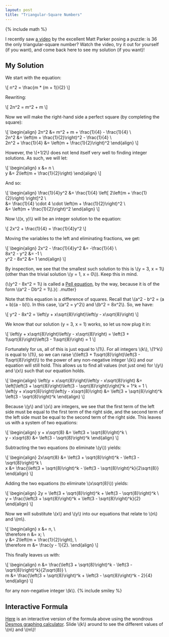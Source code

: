 ```yaml
---
layout: post
title: "Triangular-Square Numbers"
---
```


{% include math %}

I recently saw [a video][matt-parker-video] by the excellent Matt Parker posing
a puzzle: is 36 the only triangular-square number? Watch the video, try it out
for yourself (if you want), and come back here to see my solution (if you want)!

## My Solution

We start with the equation:

\\[
n^2 = \frac{m * (m + 1)}{2}
\\]

Rewriting:

\\[
2n^2 = m^2 + m
\\]

Now we will make the right-hand side a perfect square (by completing the
square):

\\[
\begin{align}
2n^2 &= m^2 + m + \frac{1}{4} - \frac{1}{4} \\\
2n^2 &= \left(m + \frac{1}{2}\right)^2 - \frac{1}{4} \\\
2n^2 + \frac{1}{4} &= \left(m + \frac{1}{2}\right)^2
\end{align}
\\]

However, the \\(+1/2\\) does not lend itself very well to finding integer
solutions. As such, we will let:

\\[
\begin{align}
x &= n \\\
y &= 2\left(m + \frac{1}{2}\right)
\end{align}
\\]

And so:

\\[
\begin{align}
\frac{1}{4}y^2 &= \frac{1}{4} \left[ 2\left(m + \frac{1}{2}\right) \right]^2 \\\
&= \frac{1}{4} \cdot 4 \cdot \left(m + \frac{1}{2}\right)^2 \\\
&= \left(m + \frac{1}{2}\right)^2
\end{align}
\\]

Now \\((x, y)\\) will be an integer solution to the equation:

\\[
2x^2 + \frac{1}{4} = \frac{1}{4}y^2
\\]

Moving the variables to the left and eliminating fractions, we get:

\\[
\begin{align}
2x^2 - \frac{1}{4}y^2 &= -\frac{1}{4} \\\
8x^2 - y^2 &= -1 \\\
y^2 - 8x^2 &= 1
\end{align}
\\]

By inspection, we see that the smallest such solution to this is \\(y = 3, x =
1\\) (other than the trivial solution \\(y = 1, x = 0\\)). Keep this in mind.

<span>(\\(y^2 - 8x^2 = 1\\) is called a [Pell equation][pell], by the way,
because it is of the form \\(a^2 - Db^2 = 1\\).)</span>{: .mutter}

Note that this equation is a difference of squares. Recall that \\(a^2 - b^2 =
(a + b)(a - b)\\). In this case, \\(a^2 = y^2\\) and \\(b^2 = 8x^2\\). So, we
have:

\\[
y^2 - 8x^2 = \left(y + x\sqrt{8}\right)\left(y - x\sqrt{8}\right)
\\]

We know that our solution (y = 3, x = 1) works, so let us now plug it in:

\\[
\left(y + x\sqrt{8}\right)\left(y - x\sqrt{8}\right) = \left(3 +
1\sqrt{8}\right)\left(3 - 1\sqrt{8}\right) = 1
\\]

Fortunately for us, all of this is just equal to \\(1\\). For all integers
\\(k\\), \\(1^k\\) is equal to \\(1\\), so we can raise \\(\left(3 +
1\sqrt{8}\right)\left(3 - 1\sqrt{8}\right)\\) to the power of any non-negative
integer \\(k\\) and our equation will still hold. This allows us to find all
values (not just one) for \\(y\\) and \\(x\\) such that our equation holds.

\\[
\begin{align}
\left(y + x\sqrt{8}\right)\left(y - x\sqrt{8}\right)
    &= \left[\left(3 + \sqrt{8}\right)\left(3 - \sqrt{8}\right)\right]^k
    = 1^k = 1 \\\
\left(y + x\sqrt{8}\right)\left(y - x\sqrt{8}\right)
    &= \left(3 + \sqrt{8}\right)^k \left(3 - \sqrt{8}\right)^k
\end{align}
\\]

Because \\(y\\) and \\(x\\) are integers, we see that the first term of the left
side must be equal to the first term of the right side, and the second term of
the left side must be equal to the second term of the right side. This leaves us
with a system of two equations:

\\[
\\begin{align}
y + x\sqrt{8} &= \left(3 + \sqrt{8}\right)^k \\\
y - x\sqrt{8} &= \left(3 - \sqrt{8}\right)^k
\end{align}
\\]

Subtracting the two equations (to eliminate \\(y\\)) yields:

\\[
\begin{align}
2x\sqrt{8} &= \left(3 + \sqrt{8}\right)^k - \left(3 - \sqrt{8}\right)^k \\\
x &= \frac{\left(3 + \sqrt{8}\right)^k - \left(3 - \sqrt{8}\right)^k}{2\sqrt{8}}
\end{align}
\\]

Adding the two equations (to eliminate \\(x\sqrt{8}\\)) yields:

\\[
\begin{align}
2y = \left(3 + \sqrt{8}\right)^k + \left(3 - \sqrt{8}\right)^k \\\
y = \frac{\left(3 + \sqrt{8}\right)^k + \left(3 - \sqrt{8}\right)^k}{2}
\end{align}
\\]

Now we will substitute \\(x\\) and \\(y\\) into our equations that relate to
\\(n\\) and \\(m\\).

\\[
\begin{align}
x &= n, \\\
\therefore n &= x; \\\
y &= 2\left(m + \frac{1}{2}\right), \\\
\therefore m &= \frac{y - 1}{2}.
\end{align}
\\]

This finally leaves us with:

\\[
\begin{align}
n &= \frac{\left(3 + \sqrt{8}\right)^k - \left(3 - \sqrt{8}\right)^k}{2\sqrt{8}}
\\\
m &= \frac{\left(3 + \sqrt{8}\right)^k + \left(3 - \sqrt{8}\right)^k - 2}{4}
\end{align}
\\]

for any non-negative integer \\(k\\). {% include smiley %}

## Interactive Formula

[Here][interactive] is an interactive version of the formula above using the
wondrous [Desmos graphing calculator][desmos]. Slide \\(k\\) around to see the
different values of \\(n\\) and \\(m\\)!

[matt-parker-video]: https://www.youtube.com/watch?v=Gh8h8MJFFdI
[pell]: http://mathworld.wolfram.com/PellEquation.html
[interactive]: https://www.desmos.com/calculator/y1eft0kvwx
[desmos]: https://www.desmos.com/
